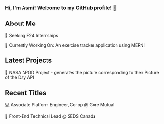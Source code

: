 ### Hi, I'm Asmi! Welcome to my GitHub profile! 💌  


## About Me
🧭 Seeking F24 Internships

🤖 Currently Working On: An exercise tracker application using MERN!  
<!-- #### 📊 Languages Frequently Used: -->


## Latest Projects
🌌 NASA APOD Project - generates the picture corresponding to their Picture of the Day API  


## Recent Titles
<!--🌀 Systems Analyst Intern @ OpenText -->

💻 Associate Platform Engineer, Co-op @ Gore Mutual

🚀 Front-End Technical Lead @ SEDS Canada  

<!--
**asmi-g/asmi-g** is a ✨ _special_ ✨ repository because its `README.md` (this file) appears on your GitHub profile.
-->
